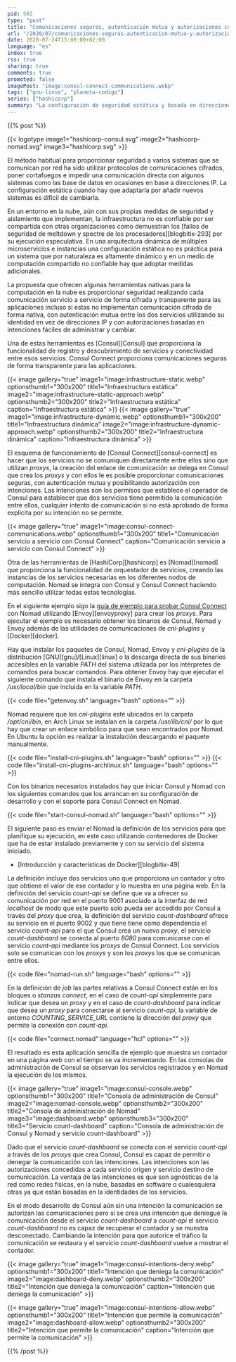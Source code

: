 ```yaml
---
pid: 502
type: "post"
title: "Comunicaciones seguras, autenticación mutua y autorizaciones con intenciones entre servicios usando Consul Connect y Nomad"
url: "/2020/07/comunicaciones-seguras-autenticacion-mutua-y-autorizaciones-con-intenciones-entre-servicios-usando-consul-connect-y-nomad/"
date: 2020-07-24T15:00:00+02:00
language: "es"
index: true
rss: true
sharing: true
comments: true
promoted: false
imagePost: "image:consul-connect-communications.webp"
tags: ["gnu-linux", "planeta-codigo"]
series: ["hashicorp"]
summary: "La configuración de seguridad estática y basada en direcciones IP no es adecuada en un entorno en el que los recursos de computación está compartidos y no son confiables, ni para aplicaciones basadas en microservicios cuyo número de servicios e instancias cambia a lo largo del tiempo. Consul y Consul Connect ofrecen un mecanismo de comunicación segura adaptados a la computación en la nube y adecuado para aplicaciones basadas en microservicios."
---
```


{{% post %}}

{{< logotype image1="hashicorp-consul.svg" image2="hashicorp-nomad.svg" image3="hashicorp.svg" >}}

El método habitual para proporcionar seguridad a varios sistemas que se comunican por red ha sido utilizar protocolos de comunicaciones cifrados, poner cortafuegos e impedir una comunicación directa con algunos sistemas como las base de datos en ocasiones en base a direcciones IP. La configuración estática cuando hay que adaptarla por añadir nuevos sistemas es difícil de cambiarla.

En un entorno en la nube, aún con sus propias medidas de seguridad y aislamiento que implementan, la infraestructura no es confiable por ser compartida con otras organizaciones como demuestran los [fallos de seguridad de meltdown y spectre de los procesadores][blogbitix-293] por su ejecución especulativa. En una arquitectura dinámica de múltiples microservicios e instancias una configuración estática no es práctica para un sistema que por naturaleza es altamente dinámico y en un medio de computación compartido no confiable hay que adoptar medidas adicionales.

La propuesta que ofrecen algunas herramientas nativas para la computación en la nube es proporcionar seguridad realizando cada comunicación servicio a servicio de forma cifrada y transparente para las aplicaciones incluso si estas no implementan comunicación cifrada de forma nativa, con autenticación mutua entre los dos servicios utilizando su identidad en vez de direcciones IP y con autorizaciones basadas en intenciones fáciles de administrar y cambiar.

Una de estas herramientas es [Consul][Consul] que proporciona la funcionalidad de registro y descubrimiento de servicios y conectividad entre esos servicios. Consul Connect proporciona comunicaciones seguras de forma transparente para las aplicaciones.

{{< image
    gallery="true"
    image1="image:infrastructure-static.webp" optionsthumb1="300x200" title1="Infraestructura estática"
    image2="image:infrastructure-static-approach.webp" optionsthumb2="300x200" title2="Infraestructura estática"
    caption="Infraestructura estática" >}}
{{< image
    gallery="true"
    image1="image:infrastructure-dynamic.webp" optionsthumb1="300x200" title1="Infraestructura dinámica"
    image2="image:infrastructure-dynamic-approach.webp" optionsthumb2="300x200" title2="Infraestructura dinámica"
    caption="Infraestructura dinámica" >}}

El esquema de funcionamiento de [Consul Connect][consul-connect] es hacer que los servicios no se comuniquen directamente entre ellos sino que utilizan _proxys_, la creación del enlace de comunicación se delega en Consul que crea los _proxys_ y con ellos le es posible proporcionar comunicaciones seguras, con autenticación mutua y posibilitando autorización con intenciones. Las intenciones son los permisos que establece el operador de Consul para establecer que dos servicios tiene permitido la comunicación entre ellos, cualquier intento de comunicación si no está aprobado de forma explícita por su intención no se permite.

{{< image
    gallery="true"
    image1="image:consul-connect-communications.webp" optionsthumb1="300x200" title1="Comunicación servicio a servicio con Consul Connect"
    caption="Comunicación servicio a servicio con Consul Connect" >}}

Otra de las herramientas de [HashiCorp][hashicorp] es [Nomad][nomad] que proporciona la funcionalidad de orquestador de servicios, creando las instancias de los servicios necesarias en los diferentes nodos de computación. Nomad se integra con Consul y Consul Connect haciendo más sencillo utilizar todas estas tecnologías.

En el siguiente ejemplo sigo la [guía de ejemplo para probar Consul Connect](https://www.nomadproject.io/docs/integrations/consul-connect) con Nomad utilizando [Envoy][envoyproxy] para crear los _proxys_. Para ejecutar el ejemplo es necesario obtener los binarios de Consul, Nomad y Envoy además de las utilidades de comunicaciones de _cni-plugins_ y [Docker][docker].

Hay que instalar los paquetes de Consul, Nomad, Envoy y _cni-plugins_ de la distribución [GNU][gnu]/[Linux][linux] o la descarga directa de sus binarios accesibles en la variable _PATH_ del sistema utilizada por los intérpretes de comandos para buscar comandos. Para obtener Envoy hay que ejecutar el siguiente comando que instala el binario de Envoy en la carpeta _/usr/local/bin_ que incluida en la variable _PATH_.

{{< code file="getenvoy.sh" language="bash" options="" >}}

Nomad requiere que los _cni-plugins_ esté ubicados en la carpeta _/opt/cni/bin_, en Arch Linux se instalan en la carpeta _/usr/lib/cni/_ por lo que hay que crear un enlace simbólico para que sean encontrados por Nomad. En Ubuntu la opción es realizar la instalación descargando el paquete manualmente.

{{< code file="install-cni-plugins.sh" language="bash" options="" >}}
{{< code file="install-cni-plugins-archlinux.sh" language="bash" options="" >}}

Con los binarios necesarios instalados hay que iniciar Consul y Nomad con los siguientes comandos que los arrancan en su configuración de desarrollo y con el soporte para Consul Connect en Nomad.

{{< code file="start-consul-nomad.sh" language="bash" options="" >}}

El siguiente paso es enviar el Nomad la definición de los servicios para que planifique su ejecución, en este caso utilizando contenedores de Docker que ha de estar instalado previamente y con su servicio del sistema iniciado.

* [Introducción y características de Docker][blogbitix-49]

La definición incluye dos servicios uno que proporciona un contador y otro que obtiene el valor de ese contador y lo muestra en una página web. En la definición del servicio _count-api_ se define que va a ofrecer su comunicación por red en el puerto 9001 asociado a la interfaz de red _localhost_ de modo que este puerto solo pueda ser accedido por Consul a través del _proxy_ que crea, la definición del servicio _count-dashboard_  ofrece su servicio en el puerto 9002 y que tiene tiene como dependencia el servicio _count-api_ para el que Consul crea un nuevo _proxy_, el servicio _count-dashboard_ se conecta al puerto _8080_ para comunicarse con el  servicio _count-api_ mediante los _proxys_ de Consul Connect. Los servicios solo se comunican con los _proxys_ y son los _proxys_ los que se comunican entre ellos.

{{< code file="nomad-run.sh" language="bash" options="" >}}

En la definición de _job_ las partes relativas a Consul Connect están en los bloques o _stanzas_ _connect_, en el caso de _count-api_ simplemente para indicar que desea un _proxy_ y en el caso de _count-dashboard_ para indicar que desea un _proxy_ para conectarse al servicio _count-api_, la variable de entorno _COUNTING\_SERVICE\_URL_ contiene la dirección del _proxy_ que permite la conexión con _count-api_.

{{< code file="connect.nomad" language="hcl" options="" >}}

El resultado es esta aplicación sencilla de ejemplo que muestra un contador en una página web con el tiempo se va incrementando. En las consolas de administración de Consul se observan los servicios registrados y en Nomad la ejecución de los mismos.

{{< image
    gallery="true"
    image1="image:consul-console.webp" optionsthumb1="300x200" title1="Consola de administración de Consul"
    image2="image:nomad-console.webp" optionsthumb2="300x200" title2="Consola de administración de Nomad"
    image3="image:dashboard.webp" optionsthumb3="300x200" title3="Servicio count-dashboard"
    caption="Consola de administración de Consul y Nomad y servicio count-dashboard" >}}

Dado que el servicio _count-dashboard_ se conecta con el servicio _count-api_ a través de los _proxys_ que crea Consul, Consul es capaz de permitir o denegar la comunicación con las intenciones. Las intenciones son las autorizaciones concedidas a cada servicio origen y servicio destino de comunicación. La ventaja de las intenciones es que son agnósticas de la red como redes físicas, en la nube, basadas en software o cualesquiera otras ya que están basadas en la identidades de los servicios.

En el modo desarrollo de Consul aún sin una intención la comunicación se autorizan las comunicaciones pero si se crea una intención que deniegue la comunicación desde el servicio _count-dashboard_ a _count-api_ el servicio _count-dashboard_ no es capaz de recuperar el contador y se muestra desconectado. Cambiando la intención para que autorice el tráfico la comunicación se restaura y el servicio _count-dashboard_ vuelve a mostrar el contador.

{{< image
    gallery="true"
    image1="image:consul-intentions-deny.webp" optionsthumb1="300x200" title1="Intención que deniega la comunicación"
    image2="image:dashboard-deny.webp" optionsthumb2="300x200" title2="Intención que deniega la comunicación"
    caption="Intención que deniega la comunicación" >}}

{{< image
    gallery="true"
    image1="image:consul-intentions-allow.webp" optionsthumb1="300x200" title1="Intención que permite la comunicación"
    image2="image:dashboard-allow.webp" optionsthumb2="300x200" title2="Intención que permite la comunicación"
    caption="Intención que permite la comunicación" >}}

{{% /post %}}
